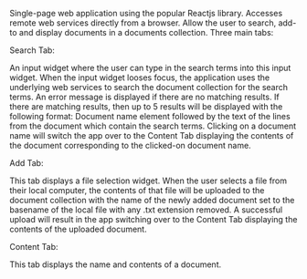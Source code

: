  
Single-page web application using the popular Reactjs library. 
Accesses remote web services directly from a browser.
Allow the user to search, add-to and display documents in a documents collection.
Three main tabs: 
 
Search Tab: 

An input widget where the user can type in the search terms into this input widget.
When the input widget looses focus, the application uses the underlying web services to search the document collection for the search terms.
An error message is displayed if there are no matching results.
If there are matching results, then up to 5 results will be displayed with the following format:
Document name element followed by the text of the lines from the document which contain the search terms. 
Clicking on a document name will switch the app over to the Content Tab displaying the contents of the document corresponding to the clicked-on document name.

Add Tab:

This tab displays a file selection widget. When the user selects a file from their local computer, the contents of that file will be uploaded to the document collection with the name of the newly added document set to the basename of the local file with any .txt extension removed.
A successful upload will result in the app switching over to the Content Tab displaying the contents of the uploaded document.

Content Tab:

This tab displays the name and contents of a document.
